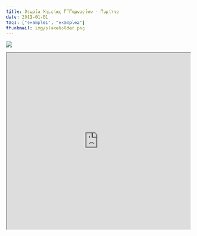 ```yaml
---
title: Θεωρία Χημείας Γ΄Γυμνασίου - Πυρίτιο
date: 2011-01-01
tags: ["example1", "example2"]
thumbnail: img/placeholder.png
---
```

![](http://www.tovima.gr/dGenesis/assets/Content5/Photo/1060850_b.jpg) 
<iframe height="480" src="https://docs.google.com/file/d/0B4T-U5-yEriSNEo0bGt1Y3hCTVE/preview" width="500"></iframe>
